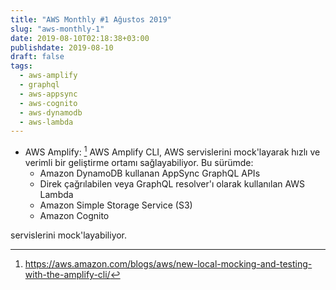 ```yaml
---
title: "AWS Monthly #1 Ağustos 2019"
slug: "aws-monthly-1"
date: 2019-08-10T02:18:38+03:00
publishdate: 2019-08-10
draft: false
tags:
  - aws-amplify
  - graphql
  - aws-appsync
  - aws-cognito
  - aws-dynamodb
  - aws-lambda
---
```



- AWS Amplify: [^kaynak]
AWS Amplify CLI, AWS servislerini mock'layarak hızlı ve verimli bir geliştirme ortamı sağlayabiliyor.
Bu sürümde:
  * Amazon DynamoDB kullanan AppSync GraphQL APIs
  * Direk çağrılabilen veya GraphQL resolver'ı olarak kullanılan AWS Lambda
  * Amazon Simple Storage Service (S3) 
  * Amazon Cognito

servislerini mock'layabiliyor.


[^kaynak]: https://aws.amazon.com/blogs/aws/new-local-mocking-and-testing-with-the-amplify-cli/

